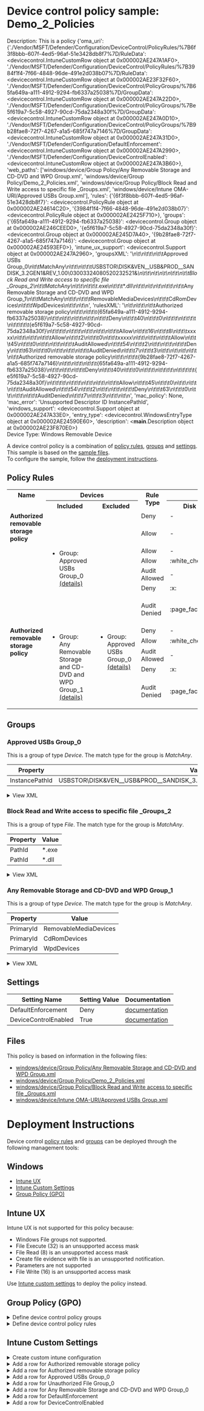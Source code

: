 # Device control policy sample: Demo_2_Policies

Description: This is a policy {'oma_uri': {'./Vendor/MSFT/Defender/Configuration/DeviceControl/PolicyRules/%7B6f3f8bbb-607f-4ed5-96af-51e3428db8f7%7D/RuleData': <devicecontrol.IntuneCustomRow object at 0x000002AE247A1AF0>, './Vendor/MSFT/Defender/Configuration/DeviceControl/PolicyRules/%7B3984f1f4-7f66-4848-96de-491e2d038b07%7D/RuleData': <devicecontrol.IntuneCustomRow object at 0x000002AE23F32F60>, './Vendor/MSFT/Defender/Configuration/DeviceControl/PolicyGroups/%7B65fa649a-a111-4912-9294-fb6337a25038%7D/GroupData': <devicecontrol.IntuneCustomRow object at 0x000002AE247A22D0>, './Vendor/MSFT/Defender/Configuration/DeviceControl/PolicyGroups/%7Be5f619a7-5c58-4927-90cd-75da2348a30f%7D/GroupData': <devicecontrol.IntuneCustomRow object at 0x000002AE247A0D10>, './Vendor/MSFT/Defender/Configuration/DeviceControl/PolicyGroups/%7B9b28fae8-72f7-4267-a1a5-685f747a7146%7D/GroupData': <devicecontrol.IntuneCustomRow object at 0x000002AE247A31D0>, './Vendor/MSFT/Defender/Configuration/DefaultEnforcement': <devicecontrol.IntuneCustomRow object at 0x000002AE247A2990>, './Vendor/MSFT/Defender/Configuration/DeviceControlEnabled': <devicecontrol.IntuneCustomRow object at 0x000002AE247A3B60>}, 'web_paths': ['windows/device/Group Policy/Any Removable Storage and CD-DVD and WPD Group.xml', 'windows/device/Group Policy/Demo_2_Policies.xml', 'windows/device/Group Policy/Block Read and Write access to specific file _Groups.xml', 'windows/device/Intune OMA-URI/Approved USBs Group.xml'], 'rules': {'{6f3f8bbb-607f-4ed5-96af-51e3428db8f7}': <devicecontrol.PolicyRule object at 0x000002AE24614C20>, '{3984f1f4-7f66-4848-96de-491e2d038b07}': <devicecontrol.PolicyRule object at 0x000002AE2425F710>}, 'groups': {'{65fa649a-a111-4912-9294-fb6337a25038}': <devicecontrol.Group object at 0x000002AE246CEED0>, '{e5f619a7-5c58-4927-90cd-75da2348a30f}': <devicecontrol.Group object at 0x000002AE245D7A40>, '{9b28fae8-72f7-4267-a1a5-685f747a7146}': <devicecontrol.Group object at 0x000002AE24593EF0>}, 'intune_ux_support': <devicecontrol.Support object at 0x000002AE247A2960>, 'groupsXML': '<Groups>\n\t<Group Id="{65fa649a-a111-4912-9294-fb6337a25038}" Type="Device">\n\t\t<!-- ./Vendor/MSFT/Defender/Configuration/DeviceControl/PolicyGroups/%7B65fa649a-a111-4912-9294-fb6337a25038%7D/GroupData -->\n\t\t<Name>Approved USBs Group_0</Name>\n\t\t<MatchType>MatchAny</MatchType>\n\t\t<DescriptorIdList>\n\t\t\t<InstancePathId>USBSTOR\\DISK&amp;VEN__USB&amp;PROD__SANDISK_3.2GEN1&amp;REV_1.00\\03003324080520232521&amp;*</InstancePathId>\n\t\t</DescriptorIdList>\n\t</Group>\n\t<Group Id="{e5f619a7-5c58-4927-90cd-75da2348a30f}" Type="File">\n\t\t<!-- ./Vendor/MSFT/Defender/Configuration/DeviceControl/PolicyGroups/%7Be5f619a7-5c58-4927-90cd-75da2348a30f%7D/GroupData -->\n\t\t<Name>Block Read and Write access to specific file _Groups_2</Name>\n\t\t<MatchType>MatchAny</MatchType>\n\t\t<DescriptorIdList>\n\t\t\t<PathId>*.exe</PathId>\n\t\t\t<PathId>*.dll</PathId>\n\t\t</DescriptorIdList>\n\t</Group>\n\t<Group Id="{9b28fae8-72f7-4267-a1a5-685f747a7146}" Type="Device">\n\t\t<!-- ./Vendor/MSFT/Defender/Configuration/DeviceControl/PolicyGroups/%7B9b28fae8-72f7-4267-a1a5-685f747a7146%7D/GroupData -->\n\t\t<Name>Any Removable Storage and CD-DVD and WPD Group_1</Name>\n\t\t<MatchType>MatchAny</MatchType>\n\t\t<DescriptorIdList>\n\t\t\t<PrimaryId>RemovableMediaDevices</PrimaryId>\n\t\t\t<PrimaryId>CdRomDevices</PrimaryId>\n\t\t\t<PrimaryId>WpdDevices</PrimaryId>\n\t\t</DescriptorIdList>\n\t</Group>\n</Groups>', 'rulesXML': '<PolicyRules>\n\t<PolicyRule Id="{6f3f8bbb-607f-4ed5-96af-51e3428db8f7}" >\n\t\t<!-- ./Vendor/MSFT/Defender/Configuration/DeviceControl/PolicyRules/%7B6f3f8bbb-607f-4ed5-96af-51e3428db8f7%7D/RuleData -->\n\t\t<Name>Authorized removable storage policy</Name>\n\t\t<IncludedIdList>\n\t\t\t<GroupId>{65fa649a-a111-4912-9294-fb6337a25038}</GroupId>\n\t\t</IncludedIdList>\n\t\t<ExcludedIdList>\n\t\t</ExcludedIdList>\n\t\t<Entry Id="{9f421985-127d-4819-ae64-84b4d526e6d5}">\n\t\t\t<Type>Deny</Type>\n\t\t\t<AccessMask>40</AccessMask>\n\t\t\t<Options>0</Options>\n\t\t\t<Parameters MatchType="MatchAll">\n\t\t\t\t<File MatchType="MatchAny">\n\t\t\t\t\t<GroupId>{e5f619a7-5c58-4927-90cd-75da2348a30f}</GroupId>\n\t\t\t\t</File>\n\t\t\t</Parameters>\n\t\t</Entry>\n\t\t<Entry Id="{49eb971a-8ef5-4db0-a790-27163447d5c3}">\n\t\t\t<Type>Allow</Type>\n\t\t\t<AccessMask>16</AccessMask>\n\t\t\t<Options>8</Options>\n\t\t\t<Sid>xxxxx</Sid>\n\t\t</Entry>\n\t\t<Entry Id="{cf378fd0-ef21-4a17-b101-20ad0909e91a}">\n\t\t\t<Type>Allow</Type>\n\t\t\t<AccessMask>2</AccessMask>\n\t\t\t<Options>0</Options>\n\t\t\t<Sid>xxxxx</Sid>\n\t\t</Entry>\n\t\t<Entry Id="{94325d58-0a7b-4ef6-868f-765a0673777e}">\n\t\t\t<Type>Allow</Type>\n\t\t\t<AccessMask>45</AccessMask>\n\t\t\t<Options>0</Options>\n\t\t</Entry>\n\t\t<Entry Id="{11ba2408-3ad9-4a8e-9d57-c069eff74d00}">\n\t\t\t<Type>AuditAllowed</Type>\n\t\t\t<AccessMask>54</AccessMask>\n\t\t\t<Options>2</Options>\n\t\t</Entry>\n\t\t<Entry Id="{0ee3bb3f-7fe7-48fa-972d-6eefd85d66e9}">\n\t\t\t<Type>Deny</Type>\n\t\t\t<AccessMask>63</AccessMask>\n\t\t\t<Options>0</Options>\n\t\t</Entry>\n\t\t<Entry Id="{bf1b0973-7ea6-4a31-a7c3-5022baa9ea1a}">\n\t\t\t<Type>AuditDenied</Type>\n\t\t\t<AccessMask>7</AccessMask>\n\t\t\t<Options>3</Options>\n\t\t</Entry>\n\t</PolicyRule>\n\t<PolicyRule Id="{3984f1f4-7f66-4848-96de-491e2d038b07}" >\n\t\t<!-- ./Vendor/MSFT/Defender/Configuration/DeviceControl/PolicyRules/%7B3984f1f4-7f66-4848-96de-491e2d038b07%7D/RuleData -->\n\t\t<Name>Authorized removable storage policy</Name>\n\t\t<IncludedIdList>\n\t\t\t<GroupId>{9b28fae8-72f7-4267-a1a5-685f747a7146}</GroupId>\n\t\t</IncludedIdList>\n\t\t<ExcludedIdList>\n\t\t\t<GroupId>{65fa649a-a111-4912-9294-fb6337a25038}</GroupId>\n\t\t</ExcludedIdList>\n\t\t<Entry Id="{3d15f184-1f3b-4a32-b5b6-47b560b0c44b}">\n\t\t\t<Type>Deny</Type>\n\t\t\t<AccessMask>40</AccessMask>\n\t\t\t<Options>0</Options>\n\t\t\t<Parameters MatchType="MatchAll">\n\t\t\t\t<File MatchType="MatchAny">\n\t\t\t\t\t<GroupId>{e5f619a7-5c58-4927-90cd-75da2348a30f}</GroupId>\n\t\t\t\t</File>\n\t\t\t</Parameters>\n\t\t</Entry>\n\t\t<Entry Id="{61e73502-ce08-4dab-80a3-d5847d21b651}">\n\t\t\t<Type>Allow</Type>\n\t\t\t<AccessMask>45</AccessMask>\n\t\t\t<Options>0</Options>\n\t\t</Entry>\n\t\t<Entry Id="{69ae539b-66f7-4b3a-aaec-53982d2b5254}">\n\t\t\t<Type>AuditAllowed</Type>\n\t\t\t<AccessMask>54</AccessMask>\n\t\t\t<Options>2</Options>\n\t\t</Entry>\n\t\t<Entry Id="{ac0c096f-f612-4c5d-a191-d39ea0093eea}">\n\t\t\t<Type>Deny</Type>\n\t\t\t<AccessMask>63</AccessMask>\n\t\t\t<Options>0</Options>\n\t\t</Entry>\n\t\t<Entry Id="{2c03a431-ac9a-4cdb-b260-7dac59550a37}">\n\t\t\t<Type>AuditDenied</Type>\n\t\t\t<AccessMask>7</AccessMask>\n\t\t\t<Options>3</Options>\n\t\t</Entry>\n\t</PolicyRule>\n</PolicyRules>', 'mac_policy': None, 'mac_error': 'Unsupported Descriptor ID InstancePathId', 'windows_support': <devicecontrol.Support object at 0x000002AE247A33E0>, 'entry_type': <devicecontrol.WindowsEntryType object at 0x000002AE24590E60>, 'description': <__main__.Description object at 0x000002AE23F870E0>}              
Device Type: Windows Removable Device

A device control policy is a combination of [policy rules](#policy-rules), [groups](#groups) and [settings](#settings).  
This sample is based on the [sample files](#files).  
To configure the sample, follow the [deployment instructions](#deployment-instructions).  

## Policy Rules


<table>
    <tr>
        <th rowspan="2" valign="top">Name</th>
        <th colspan="2" valign="top"><center>Devices</center></th>
        <th rowspan="2" valign="top">Rule Type</th>
        <th colspan="6" valign="top"><center>Access</center></th>
        <th rowspan="2" valign="top">Notification</th>
        <th rowspan="2" valign="top">Conditions</th>
    </tr>
    <tr>
        <th>Included</th>
        <th>Excluded</th>
        <th>Disk Read</th>
		<th>Disk Write</th>
		<th>Disk Execute</th>
		<th>File Read</th>
		<th>File Write</th>
		<th>File Execute</th></tr><tr>
            <td rowspan="7" valign="top"><b>Authorized removable storage policy</b></td>
            <td rowspan="7 valign="top">
                <ul><li>Group: Approved USBs Group_0<a href="#approved-usbs-group_0" title="MatchAny {'InstancePathId': 'USBSTOR\\DISK&VEN__USB&PROD__SANDISK_3.2GEN1&REV_1.00\\03003324080520232521&*'}"> (details)</a>  
</ul>
            </td>
            <td rowspan="7" valign="top">
                <ul></ul>
            </td>
            <td>Deny</td>
            <td>-</td>
            <td>-</td>
            <td>-</td>
            <td>:x:</td>
            <td>-</td>
            <td>:x:</td>
            <td>None (0)</td> 
            <td>
                <details>
                <summary>View</summary>
                MatchAll:
                <ul><li> Windows File: MatchAny 
                        <ul><li>Group: Block Read and Write access to specific file _Groups_2<a href="#block-read-and-write-access-to-specific-file-_groups_2" title="MatchAny {'PathId': '*.dll'}"> (details)</a>  
</ul>
                </ul>
                </details></td>
        </tr><tr>
            <td>Allow</td>
            <td>-</td>
            <td>-</td>
            <td>-</td>
            <td>-</td>
            <td>:white_check_mark:</td>
            <td>-</td>
            <td>Create file evidence with file (8)</td>
            <td> 
                <details>
                <summary>View</summary>
                User: xxxxx<br></td>
        </tr><tr>
            <td>Allow</td>
            <td>-</td>
            <td>:white_check_mark:</td>
            <td>-</td>
            <td>-</td>
            <td>-</td>
            <td>-</td>
            <td>None (0)</td>
            <td> 
                <details>
                <summary>View</summary>
                User: xxxxx<br></td>
        </tr><tr>
            <td>Allow</td>
            <td>:white_check_mark:</td>
            <td>-</td>
            <td>:white_check_mark:</td>
            <td>:white_check_mark:</td>
            <td>-</td>
            <td>:white_check_mark:</td>
            <td>None (0)</td>
            <td> 
                <center>-</center></td>
        </tr><tr>
            <td>Audit Allowed</td>
            <td>-</td>
            <td>:page_facing_up:</td>
            <td>:page_facing_up:</td>
            <td>-</td>
            <td>:page_facing_up:</td>
            <td>:page_facing_up:</td>
            <td>Send event (2)</td>
            <td> 
                <center>-</center></td>
        </tr><tr>
            <td>Deny</td>
            <td>:x:</td>
            <td>:x:</td>
            <td>:x:</td>
            <td>:x:</td>
            <td>:x:</td>
            <td>:x:</td>
            <td>None (0)</td>
            <td> 
                <center>-</center></td>
        </tr><tr>
            <td>Audit Denied</td>
            <td>:page_facing_up:</td>
            <td>:page_facing_up:</td>
            <td>:page_facing_up:</td>
            <td>-</td>
            <td>-</td>
            <td>-</td>
            <td>Show notification and Send event (3)</td>
            <td> 
                <center>-</center></td>
        </tr><tr>
            <td rowspan="5" valign="top"><b>Authorized removable storage policy</b></td>
            <td rowspan="5 valign="top">
                <ul><li>Group: Any Removable Storage and CD-DVD and WPD Group_1<a href="#any-removable-storage-and-cd-dvd-and-wpd-group_1" title="MatchAny {'PrimaryId': 'WpdDevices'}"> (details)</a>  
</ul>
            </td>
            <td rowspan="5" valign="top">
                <ul><li>Group: Approved USBs Group_0<a href="#approved-usbs-group_0" title="MatchAny {'InstancePathId': 'USBSTOR\\DISK&VEN__USB&PROD__SANDISK_3.2GEN1&REV_1.00\\03003324080520232521&*'}"> (details)</a>  
</ul>
            </td>
            <td>Deny</td>
            <td>-</td>
            <td>-</td>
            <td>-</td>
            <td>:x:</td>
            <td>-</td>
            <td>:x:</td>
            <td>None (0)</td> 
            <td>
                <details>
                <summary>View</summary>
                MatchAll:
                <ul><li> Windows File: MatchAny 
                        <ul><li>Group: Block Read and Write access to specific file _Groups_2<a href="#block-read-and-write-access-to-specific-file-_groups_2" title="MatchAny {'PathId': '*.dll'}"> (details)</a>  
</ul>
                </ul>
                </details></td>
        </tr><tr>
            <td>Allow</td>
            <td>:white_check_mark:</td>
            <td>-</td>
            <td>:white_check_mark:</td>
            <td>:white_check_mark:</td>
            <td>-</td>
            <td>:white_check_mark:</td>
            <td>None (0)</td>
            <td> 
                <center>-</center></td>
        </tr><tr>
            <td>Audit Allowed</td>
            <td>-</td>
            <td>:page_facing_up:</td>
            <td>:page_facing_up:</td>
            <td>-</td>
            <td>:page_facing_up:</td>
            <td>:page_facing_up:</td>
            <td>Send event (2)</td>
            <td> 
                <center>-</center></td>
        </tr><tr>
            <td>Deny</td>
            <td>:x:</td>
            <td>:x:</td>
            <td>:x:</td>
            <td>:x:</td>
            <td>:x:</td>
            <td>:x:</td>
            <td>None (0)</td>
            <td> 
                <center>-</center></td>
        </tr><tr>
            <td>Audit Denied</td>
            <td>:page_facing_up:</td>
            <td>:page_facing_up:</td>
            <td>:page_facing_up:</td>
            <td>-</td>
            <td>-</td>
            <td>-</td>
            <td>Show notification and Send event (3)</td>
            <td> 
                <center>-</center></td>
        </tr></table>


## Groups


### Approved USBs Group_0



This is a group of type *Device*. 
The match type for the group is *MatchAny*.


|  Property | Value |
|-----------|-------|
| InstancePathId | USBSTOR\DISK&VEN__USB&PROD__SANDISK_3.2GEN1&REV_1.00\03003324080520232521&* |





<details>
<summary>View XML</summary>

```xml
<Group Id="{65fa649a-a111-4912-9294-fb6337a25038}" Type="Device">
	<!-- ./Vendor/MSFT/Defender/Configuration/DeviceControl/PolicyGroups/%7B65fa649a-a111-4912-9294-fb6337a25038%7D/GroupData -->
	<Name>Approved USBs Group_0</Name>
	<MatchType>MatchAny</MatchType>
	<DescriptorIdList>
		<InstancePathId>USBSTOR\DISK&amp;VEN__USB&amp;PROD__SANDISK_3.2GEN1&amp;REV_1.00\03003324080520232521&amp;*</InstancePathId>
	</DescriptorIdList>
</Group>
```
</details>

### Block Read and Write access to specific file _Groups_2



This is a group of type *File*. 
The match type for the group is *MatchAny*.


|  Property | Value |
|-----------|-------|
| PathId | *.exe |
| PathId | *.dll |





<details>
<summary>View XML</summary>

```xml
<Group Id="{e5f619a7-5c58-4927-90cd-75da2348a30f}" Type="File">
	<!-- ./Vendor/MSFT/Defender/Configuration/DeviceControl/PolicyGroups/%7Be5f619a7-5c58-4927-90cd-75da2348a30f%7D/GroupData -->
	<Name>Block Read and Write access to specific file _Groups_2</Name>
	<MatchType>MatchAny</MatchType>
	<DescriptorIdList>
		<PathId>*.exe</PathId>
		<PathId>*.dll</PathId>
	</DescriptorIdList>
</Group>
```
</details>

### Any Removable Storage and CD-DVD and WPD Group_1



This is a group of type *Device*. 
The match type for the group is *MatchAny*.


|  Property | Value |
|-----------|-------|
| PrimaryId | RemovableMediaDevices |
| PrimaryId | CdRomDevices |
| PrimaryId | WpdDevices |





<details>
<summary>View XML</summary>

```xml
<Group Id="{9b28fae8-72f7-4267-a1a5-685f747a7146}" Type="Device">
	<!-- ./Vendor/MSFT/Defender/Configuration/DeviceControl/PolicyGroups/%7B9b28fae8-72f7-4267-a1a5-685f747a7146%7D/GroupData -->
	<Name>Any Removable Storage and CD-DVD and WPD Group_1</Name>
	<MatchType>MatchAny</MatchType>
	<DescriptorIdList>
		<PrimaryId>RemovableMediaDevices</PrimaryId>
		<PrimaryId>CdRomDevices</PrimaryId>
		<PrimaryId>WpdDevices</PrimaryId>
	</DescriptorIdList>
</Group>
```
</details>


## Settings
| Setting Name |  Setting Value | Documentation |
|--------------|----------------|---------------|
DefaultEnforcement | Deny | [documentation](https://learn.microsoft.com/en-us/windows/client-management/mdm/defender-csp#configurationdefaultenforcement) |
DeviceControlEnabled | True | [documentation](https://learn.microsoft.com/en-us/windows/client-management/mdm/defender-csp#configurationdevicecontrolenabled) |


## Files
This policy is based on information in the following files:

- [windows/device/Group Policy/Any Removable Storage and CD-DVD and WPD Group.xml](/windows/device/Group%20Policy/Any%20Removable%20Storage%20and%20CD-DVD%20and%20WPD%20Group.xml)
- [windows/device/Group Policy/Demo_2_Policies.xml](/windows/device/Group%20Policy/Demo_2_Policies.xml)
- [windows/device/Group Policy/Block Read and Write access to specific file _Groups.xml](/windows/device/Group%20Policy/Block%20Read%20and%20Write%20access%20to%20specific%20file%20_Groups.xml)
- [windows/device/Intune OMA-URI/Approved USBs Group.xml](/windows/device/Intune%20OMA-URI/Approved%20USBs%20Group.xml)


# Deployment Instructions

Device control [policy rules](#policy-rules) and [groups](#groups) can be deployed through the following management tools:


## Windows
- [Intune UX](#intune-ux)
- [Intune Custom Settings](#intune-custom-settings)
- [Group Policy (GPO)](#group-policy-gpo)





## Intune UX

Intune UX is not supported for this policy because:
- Windows File groups not supported.
- File Execute (32) is an unsupported access mask
- File Read (8) is an unsupported access mask
- Create file evidence with file is an unsupported notification.
- Parameters are not supported
- File Write (16) is an unsupported access mask

Use [Intune custom settings](#intune-custom-settings) to deploy the policy instead.


## Group Policy (GPO)
<details>
<summary>Define device control policy groups</summary>

   1. Go to Computer Configuration > Administrative Templates > Windows Components > Microsoft Defender Antivirus > Device Control > Define device control policy groups.
   2. Save the XML below to a network share.
```xml
<Groups>
	<Group Id="{65fa649a-a111-4912-9294-fb6337a25038}" Type="Device">
		<!-- ./Vendor/MSFT/Defender/Configuration/DeviceControl/PolicyGroups/%7B65fa649a-a111-4912-9294-fb6337a25038%7D/GroupData -->
		<Name>Approved USBs Group_0</Name>
		<MatchType>MatchAny</MatchType>
		<DescriptorIdList>
			<InstancePathId>USBSTOR\DISK&amp;VEN__USB&amp;PROD__SANDISK_3.2GEN1&amp;REV_1.00\03003324080520232521&amp;*</InstancePathId>
		</DescriptorIdList>
	</Group>
	<Group Id="{e5f619a7-5c58-4927-90cd-75da2348a30f}" Type="File">
		<!-- ./Vendor/MSFT/Defender/Configuration/DeviceControl/PolicyGroups/%7Be5f619a7-5c58-4927-90cd-75da2348a30f%7D/GroupData -->
		<Name>Block Read and Write access to specific file _Groups_2</Name>
		<MatchType>MatchAny</MatchType>
		<DescriptorIdList>
			<PathId>*.exe</PathId>
			<PathId>*.dll</PathId>
		</DescriptorIdList>
	</Group>
	<Group Id="{9b28fae8-72f7-4267-a1a5-685f747a7146}" Type="Device">
		<!-- ./Vendor/MSFT/Defender/Configuration/DeviceControl/PolicyGroups/%7B9b28fae8-72f7-4267-a1a5-685f747a7146%7D/GroupData -->
		<Name>Any Removable Storage and CD-DVD and WPD Group_1</Name>
		<MatchType>MatchAny</MatchType>
		<DescriptorIdList>
			<PrimaryId>RemovableMediaDevices</PrimaryId>
			<PrimaryId>CdRomDevices</PrimaryId>
			<PrimaryId>WpdDevices</PrimaryId>
		</DescriptorIdList>
	</Group>
</Groups>
```
   3. In the Define device control policy groups window, select *Enabled* and specify the network share file path containing the XML groups data.
</details>

<details>
<summary>Define device control policy rules</summary>
 
  1. Go to Computer Configuration > Administrative Templates > Windows Components > Microsoft Defender Antivirus > Device Control > Define device control policy rules.
  2. Save the XML below to a network share.
```xml
<PolicyRules>
	<PolicyRule Id="{6f3f8bbb-607f-4ed5-96af-51e3428db8f7}" >
		<!-- ./Vendor/MSFT/Defender/Configuration/DeviceControl/PolicyRules/%7B6f3f8bbb-607f-4ed5-96af-51e3428db8f7%7D/RuleData -->
		<Name>Authorized removable storage policy</Name>
		<IncludedIdList>
			<GroupId>{65fa649a-a111-4912-9294-fb6337a25038}</GroupId>
		</IncludedIdList>
		<ExcludedIdList>
		</ExcludedIdList>
		<Entry Id="{9f421985-127d-4819-ae64-84b4d526e6d5}">
			<Type>Deny</Type>
			<AccessMask>40</AccessMask>
			<Options>0</Options>
			<Parameters MatchType="MatchAll">
				<File MatchType="MatchAny">
					<GroupId>{e5f619a7-5c58-4927-90cd-75da2348a30f}</GroupId>
				</File>
			</Parameters>
		</Entry>
		<Entry Id="{49eb971a-8ef5-4db0-a790-27163447d5c3}">
			<Type>Allow</Type>
			<AccessMask>16</AccessMask>
			<Options>8</Options>
			<Sid>xxxxx</Sid>
		</Entry>
		<Entry Id="{cf378fd0-ef21-4a17-b101-20ad0909e91a}">
			<Type>Allow</Type>
			<AccessMask>2</AccessMask>
			<Options>0</Options>
			<Sid>xxxxx</Sid>
		</Entry>
		<Entry Id="{94325d58-0a7b-4ef6-868f-765a0673777e}">
			<Type>Allow</Type>
			<AccessMask>45</AccessMask>
			<Options>0</Options>
		</Entry>
		<Entry Id="{11ba2408-3ad9-4a8e-9d57-c069eff74d00}">
			<Type>AuditAllowed</Type>
			<AccessMask>54</AccessMask>
			<Options>2</Options>
		</Entry>
		<Entry Id="{0ee3bb3f-7fe7-48fa-972d-6eefd85d66e9}">
			<Type>Deny</Type>
			<AccessMask>63</AccessMask>
			<Options>0</Options>
		</Entry>
		<Entry Id="{bf1b0973-7ea6-4a31-a7c3-5022baa9ea1a}">
			<Type>AuditDenied</Type>
			<AccessMask>7</AccessMask>
			<Options>3</Options>
		</Entry>
	</PolicyRule>
	<PolicyRule Id="{3984f1f4-7f66-4848-96de-491e2d038b07}" >
		<!-- ./Vendor/MSFT/Defender/Configuration/DeviceControl/PolicyRules/%7B3984f1f4-7f66-4848-96de-491e2d038b07%7D/RuleData -->
		<Name>Authorized removable storage policy</Name>
		<IncludedIdList>
			<GroupId>{9b28fae8-72f7-4267-a1a5-685f747a7146}</GroupId>
		</IncludedIdList>
		<ExcludedIdList>
			<GroupId>{65fa649a-a111-4912-9294-fb6337a25038}</GroupId>
		</ExcludedIdList>
		<Entry Id="{3d15f184-1f3b-4a32-b5b6-47b560b0c44b}">
			<Type>Deny</Type>
			<AccessMask>40</AccessMask>
			<Options>0</Options>
			<Parameters MatchType="MatchAll">
				<File MatchType="MatchAny">
					<GroupId>{e5f619a7-5c58-4927-90cd-75da2348a30f}</GroupId>
				</File>
			</Parameters>
		</Entry>
		<Entry Id="{61e73502-ce08-4dab-80a3-d5847d21b651}">
			<Type>Allow</Type>
			<AccessMask>45</AccessMask>
			<Options>0</Options>
		</Entry>
		<Entry Id="{69ae539b-66f7-4b3a-aaec-53982d2b5254}">
			<Type>AuditAllowed</Type>
			<AccessMask>54</AccessMask>
			<Options>2</Options>
		</Entry>
		<Entry Id="{ac0c096f-f612-4c5d-a191-d39ea0093eea}">
			<Type>Deny</Type>
			<AccessMask>63</AccessMask>
			<Options>0</Options>
		</Entry>
		<Entry Id="{2c03a431-ac9a-4cdb-b260-7dac59550a37}">
			<Type>AuditDenied</Type>
			<AccessMask>7</AccessMask>
			<Options>3</Options>
		</Entry>
	</PolicyRule>
</PolicyRules>
```
  3. In the Define device control policy rules window, select *Enabled*, and enter the network share file path containing the XML rules data.
</details>

## Intune Custom Settings

<details>
<summary>Create custom intune configuration</summary>

   1. Navigate to Devices > Configuration profiles
   2. Click Create (New Policy)
   3. Select Platform "Windows 10 and Later"
   4. Select Profile "Templates"
   5. Select Template Name "Custom"
   6. Click "Create"
   7. Under Name, enter **
   8. Optionally, enter a description
   9. Click "Next" 
</details>
<details>
<summary>Add a row for Authorized removable storage policy</summary>  
   
   1. Click "Add"
   2. For Name, enter *Authorized removable storage policy*
   3. For Description, enter **
   4. For OMA-URI, enter  *./Vendor/MSFT/Defender/Configuration/DeviceControl/PolicyRules/%7B6f3f8bbb-607f-4ed5-96af-51e3428db8f7%7D/RuleData*
   5. For Data type, select *String (XML File)*
   
        
   6. For Custom XML, select  *windows\device\Intune OMA-URI\authorized_removable_storage_policy{6f3f8bbb-607f-4ed5-96af-51e3428db8f7}.xml*
         
   
   7. Click "Save"
</details>
<details>
<summary>Add a row for Authorized removable storage policy</summary>  
   
   1. Click "Add"
   2. For Name, enter *Authorized removable storage policy*
   3. For Description, enter **
   4. For OMA-URI, enter  *./Vendor/MSFT/Defender/Configuration/DeviceControl/PolicyRules/%7B3984f1f4-7f66-4848-96de-491e2d038b07%7D/RuleData*
   5. For Data type, select *String (XML File)*
   
        
   6. For Custom XML, select  *windows\device\Intune OMA-URI\authorized_removable_storage_policy{3984f1f4-7f66-4848-96de-491e2d038b07}.xml*
         
   
   7. Click "Save"
</details>
<details>
<summary>Add a row for Approved USBs Group_0</summary>  
   
   1. Click "Add"
   2. For Name, enter *Approved USBs Group_0*
   3. For Description, enter **
   4. For OMA-URI, enter  *./Vendor/MSFT/Defender/Configuration/DeviceControl/PolicyGroups/%7B65fa649a-a111-4912-9294-fb6337a25038%7D/GroupData*
   5. For Data type, select *String (XML File)*
   
        
   6. For Custom XML, select  *windows\device\Intune OMA-URI\Approved USBs Group.xml*
         
   
   7. Click "Save"
</details>
<details>
<summary>Add a row for Unauthorized File Group_0</summary>  
   
   1. Click "Add"
   2. For Name, enter *Unauthorized File Group_0*
   3. For Description, enter **
   4. For OMA-URI, enter  *./Vendor/MSFT/Defender/Configuration/DeviceControl/PolicyGroups/%7Be5f619a7-5c58-4927-90cd-75da2348a30f%7D/GroupData*
   5. For Data type, select *String (XML File)*
   
        
   6. For Custom XML, select  *windows\device\Intune OMA-URI\Unauthorized File Group.xml*
         
   
   7. Click "Save"
</details>
<details>
<summary>Add a row for Any Removable Storage and CD-DVD and WPD Group_0</summary>  
   
   1. Click "Add"
   2. For Name, enter *Any Removable Storage and CD-DVD and WPD Group_0*
   3. For Description, enter **
   4. For OMA-URI, enter  *./Vendor/MSFT/Defender/Configuration/DeviceControl/PolicyGroups/%7B9b28fae8-72f7-4267-a1a5-685f747a7146%7D/GroupData*
   5. For Data type, select *String (XML File)*
   
        
   6. For Custom XML, select  *windows\device\Intune OMA-URI\Any Removable Storage and CD-DVD and WPD Group.xml*
         
   
   7. Click "Save"
</details>
<details>
<summary>Add a row for DefaultEnforcement</summary>  
   
   1. Click "Add"
   2. For Name, enter *DefaultEnforcement*
   3. For Description, enter **
   4. For OMA-URI, enter  *./Vendor/MSFT/Defender/Configuration/DefaultEnforcement*
   5. For Data type, select *Integer*
   
   7. For Value, enter *2*
   
   7. Click "Save"
</details>
<details>
<summary>Add a row for DeviceControlEnabled</summary>  
   
   1. Click "Add"
   2. For Name, enter *DeviceControlEnabled*
   3. For Description, enter **
   4. For OMA-URI, enter  *./Vendor/MSFT/Defender/Configuration/DeviceControlEnabled*
   5. For Data type, select *Integer*
   
   7. For Value, enter *1*
   
   7. Click "Save"
</details>



